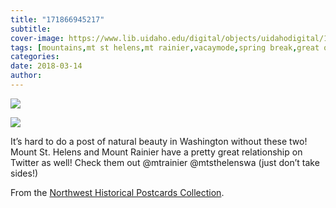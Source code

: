 ```yaml
---
title: "171866945217"
subtitle: 
cover-image: https://www.lib.uidaho.edu/digital/objects/uidahodigital/171866945217_0.jpg
tags: [mountains,mt st helens,mt rainier,vacaymode,spring break,great outdoors,northwest is best,uidaho,university of idaho]
categories: 
date: 2018-03-14
author: 
---
```


<p> <img class="img-fluid" class="img-fluid" class="img-fluid"  src="https://www.lib.uidaho.edu/digital/objects/uidahodigital/171866945217_0.jpg" /> </p>
<p> <img class="img-fluid" class="img-fluid" class="img-fluid"  src="https://www.lib.uidaho.edu/digital/objects/uidahodigital/171866945217_1.jpg" /> </p>
<div class="">
 <p>It’s hard to do a post of natural beauty in Washington without these two! Mount St. Helens and Mount Rainier have a pretty great relationship on Twitter as well! Check them out @mtrainier @mtsthelenswa (just don’t take sides!)</p>
 <p>From the <a href="https://www.lib.uidaho.edu/digital/postcards/" target="_blank">Northwest Historical Postcards Collection</a>.</p> 
</div>
